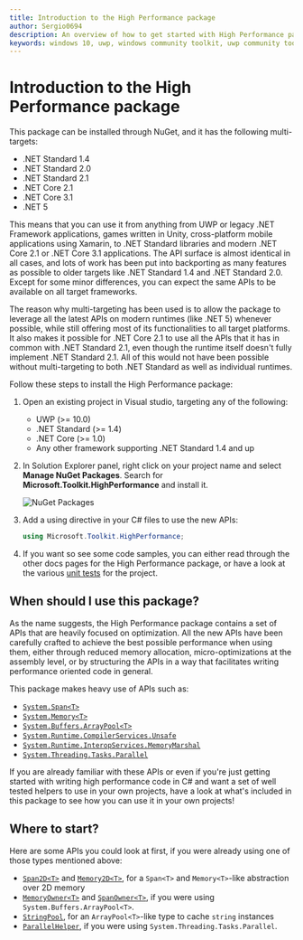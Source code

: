 ```yaml
---
title: Introduction to the High Performance package
author: Sergio0694
description: An overview of how to get started with High Performance package and to the APIs it contains
keywords: windows 10, uwp, windows community toolkit, uwp community toolkit, uwp toolkit, get started, visual studio, high performance, net core, net standard
---
```


# Introduction to the High Performance package

This package can be installed through NuGet, and it has the following multi-targets:

- .NET Standard 1.4
- .NET Standard 2.0
- .NET Standard 2.1
- .NET Core 2.1
- .NET Core 3.1
- .NET 5

This means that you can use it from anything from UWP or legacy .NET Framework applications, games written in Unity, cross-platform mobile applications using Xamarin, to .NET Standard libraries and modern .NET Core 2.1 or .NET Core 3.1 applications. The API surface is almost identical in all cases, and lots of work has been put into backporting as many features as possible to older targets like .NET Standard 1.4 and .NET Standard 2.0. Except for some minor differences, you can expect the same APIs to be available on all target frameworks.

The reason why multi-targeting has been used is to allow the package to leverage all the latest APIs on modern runtimes (like .NET 5) whenever possible, while still offering most of its functionalities to all target platforms. It also makes it possible for .NET Core 2.1 to use all the APIs that it has in common with .NET Standard 2.1, even though the runtime itself doesn't fully implement .NET Standard 2.1. All of this would not have been possible without multi-targeting to both .NET Standard as well as individual runtimes.

Follow these steps to install the High Performance package:

1. Open an existing project in Visual studio, targeting any of the following:
    - UWP (>= 10.0)
    - .NET Standard (>= 1.4)
    - .NET Core (>= 1.0)
    - Any other framework supporting .NET Standard 1.4 and up

2. In Solution Explorer panel, right click on your project name and select **Manage NuGet Packages**. Search for **Microsoft.Toolkit.HighPerformance** and install it.

    ![NuGet Packages](../resources/images/ManageNugetPackages.png "Manage NuGet Packages Image")

3. Add a using directive in your C# files to use the new APIs:

    ```csharp
    using Microsoft.Toolkit.HighPerformance;
    ```

4. If you want so see some code samples, you can either read through the other docs pages for the High Performance package, or have a look at the various [unit tests](https://github.com/windows-toolkit/WindowsCommunityToolkit/tree/master/UnitTests/UnitTests.HighPerformance.Shared) for the project.

## When should I use this package?

As the name suggests, the High Performance package contains a set of APIs that are heavily focused on optimization. All the new APIs have been carefully crafted to achieve the best possible performance when using them, either through reduced memory allocation, micro-optimizations at the assembly level, or by structuring the APIs in a way that facilitates writing performance oriented code in general.

This package makes heavy use of APIs such as:

- [`System.Span<T>`](https://docs.microsoft.com/dotnet/api/system.span-1)
- [`System.Memory<T>`](https://docs.microsoft.com/dotnet/api/system.memory-1)
- [`System.Buffers.ArrayPool<T>`](https://docs.microsoft.com/en-us/dotnet/api/system.buffers.arraypool-1)
- [`System.Runtime.CompilerServices.Unsafe`](https://docs.microsoft.com/en-us/dotnet/api/system.runtime.compilerservices.unsafe)
- [`System.Runtime.InteropServices.MemoryMarshal`](https://docs.microsoft.com/en-us/dotnet/api/system.runtime.interopservices.memorymarshal)
- [`System.Threading.Tasks.Parallel`](https://docs.microsoft.com/en-us/dotnet/api/system.threading.tasks.parallel)

If you are already familiar with these APIs or even if you're just getting started with writing high performance code in C# and want a set of well tested helpers to use in your own projects, have a look at what's included in this package to see how you can use it in your own projects!

## Where to start?

Here are some APIs you could look at first, if you were already using one of those types mentioned above:
- [`Span2D<T>`](Span2D.md) and [`Memory2D<T>`](Memory2D.md), for a `Span<T>` and `Memory<T>`-like abstraction over 2D memory
- [`MemoryOwner<T>`](MemoryOwner.md) and [`SpanOwner<T>`](SpanOwner.md), if you were using `System.Buffers.ArrayPool<T>`.
- [`StringPool`](StringPool.md), for an `ArrayPool<T>`-like type to cache `string` instances
- [`ParallelHelper`](ParallelHelper.md), if you were using `System.Threading.Tasks.Parallel`.